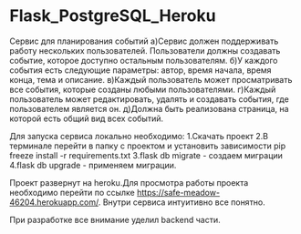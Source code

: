 # Flask_PostgreSQL_Heroku
Сервис для планирования событий
  a)Сервис должен поддерживать работу нескольких пользователей. 
  Пользователи должны создавать событие, которое доступно остальным пользователям.
  б)У каждого события есть следующие параметры: автор, время начала, время конца, тема и описание.
  в)Каждый пользователь может просматривать все события, которые созданы любыми пользователями.
  г)Каждый пользователь может редактировать, удалять и создавать события, где пользователем является он.
  д)Должна быть реализована страница, на которой есть общий вид всех событий.

Для запуска сервиса локально необходимо:
  1.Скачать проект 
  2.В терминале перейти в папку с проектом и установить зависимости pip freeze install -r requirements.txt
  3.flask db migrate - создаем миграции
  4.flask db upgrade - применяем миграции.
  
Проект развернут на heroku.Для просмотра работы проекта необходимо перейти по ссылке https://safe-meadow-46204.herokuapp.com/.
Внутри сервиса интуитивно все понятно.

При разработке все внимание уделил backend части.  
